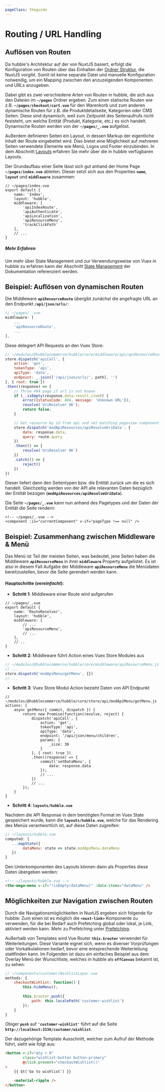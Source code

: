 ```yaml
---
pageClass: theguide
---
```


# Routing / URL Handling

<ImageComponent 
    :src="$withBase('/pagerouting.svg')"
    alt="State Management"
    backgroundColor="white">
</ImageComponent>

## Auflösen von Routen
Da hubble's Architektur auf der von NuxtJS basiert, erfolgt die Konfiguration von Routen über das Einhalten der
[Ordner Struktur](https://nuxtjs.org/guide/directory-structure), die NuxtJS vorgibt. Somit ist keine separate
Datei und manuelle Konfiguration notwendig, um ein Mapping zwischen den anzuzeigenden Komponenten und URLs
anzugeben.


Dabei gibt es zwei verschiedene Arten von Routen in hubble, die sich aus den Dateien im __`~/pages`__ Ordner ergeben.
Zum einen statische Routen wie z.B. __`~/pages/checkout/cart.vue`__ für den Warenkorb und zum anderen dynamische
Routen für z.B. die Produktdetailseite, Kategorien oder CMS Seiten. Diese sind dynamisch, weil zum Zeitpunkt 
des Seitenaufrufs nicht feststeht, um welche Entität (Produkt, Kategorie, etc.) es sich handelt. 
Dynamische Routen werden von der __`~/pages/_.vue`__ aufgelöst. 


Außerdem definieren Seiten ein Layout, in dessen Markup der eigentliche Inhalt der Route eingebettet wird.
Dies bietet eine Möglichkeit auf mehreren Seiten verwendete Elemente wie Menü, Logos und Footer einzubinden.
In dem Abschnitt [Layouts](./layouts.md) erfahren Sie mehr über die in hubble verfügbaren Layouts.


Der Grundaufbau einer Seite lässt sich gut anhand der Home Page __`~/pages/index.vue`__ ableiten. 
Dieser setzt sich aus den Properties __`name`__, __`layout`__ und __`middleware`__ zusammen: 

``` js{3,4,5,11}
// ~/pages/index.vue 
export default {
    name: 'Index',
    layout: 'hubble',
    middleware: [
        'apiIndexRoute',
        'apiAuthenticate',
        'apiLocalization',
        'apiResourceMenu',
        'trackClickPath'
    ],
    // ...
}
```

 
##### Mehr Erfahren
Um mehr über State Management und zur Verwendungsweise von Vuex in hubble zu erfahren kann
der Abschnitt [State Management](./state.md) der Dokumentation referenziert werden.
 


## Beispiel: Auflösen von dynamischen Routen
Die Middleware __`apiResourceRoute`__ übergibt zunächst die angefragte URL an den Endpunkt __`/api/json/urls/`__:

``` js
// ~/pages/_.vue
middleware: [
    ...
    'apiResourceRoute',
    ...
],
```

Diese delegiert API Requests an den Vuex Store:
``` js
// ~/modules/@hubblecommerce/hubble/core/middleware/api/apiResourceRoute.js
store.dispatch('apiCall', {
    action: 'get',
    tokenType: 'api',
    apiType: 'data',
    endpoint: _.join(['/api/json/urls/', path], '')
}, { root: true })
.then((response) => {
    // Throw 404 page if url is not known
    if (_.isEmpty(response.data.result.item)) {
        error({statusCode: 404, message: 'Unknown URL'});
        resolve('UriResolver OK');
        return false;
    }

    // Get resource by id from api and set matching pageview component
    store.dispatch('modApiResources/apiResolveUriData', {
        data: response.data,
        query: route.query
    })
    .then(() => {
        resolve('UriResolver OK')
    })
    .catch(() => {
        reject()
    })
})
```


Dieser liefert dann den Seitentypen bzw. die Entität zurück um die es sich handelt. 
Gleichzeitig werden von der API alle relevanten Daten bezüglich der Entität bezogen
(__`modApiResources/apiResolveUriData`__).

Die Seite __`~/pages/_.vue`__ kann nun anhand des Pagetypes und der Daten der Entität die Seite rendern:

``` vue
<!-- ~/pages/_.vue -->
<component :is="currentComponent" v-if="pageType !== null" />
```


## Beispiel: Zusammenhang zwischen Middleware & Menü
Das Menü ist Teil der meisten Seiten, was bedeutet, jene Seiten haben die Middleware __`apiResourceMenu`__ in ihrer
__`middleware`__ Property aufgelistet. Es ist also in diesem Fall Aufgabe der 
Middleware __`apiResourceMenu`__ die Menüdaten bereitzustellen, bevor die Seite gerendert werden kann.


#### Hauptschritte (_vereinfacht_):
* __Schritt 1__: Middleware einer Route wird aufgerufen
``` js{7}
// ~/pages/_.vue
export default {
    name: 'RouteResolver',
    layout: 'hubble',
    middleware: [
        // ...
        'apiResourceMenu',
        // ...
    ],
    // ..
}
```

* __Schritt 2__: Middleware führt Action eines Vuex Store Modules aus 
``` js
// ~/modules/@hubblecommerce/hubble/core/middleware/apiResourceMenu.js
// ...
store.dispatch('modApiMenu/getMenu', {})
// ...
```

* __Schritt 3__: Vuex Store Modul Action bezieht Daten von API Endpunkt 

``` js{3,5,9,14}
// ~/modules/@hubblecommerce/hubble/core/store/api/modApiMenu/getMenu.js
actions: {
    async getMenu({ commit, dispatch }) {
        return new Promise(function(resolve, reject) {
            dispatch('apiCall', {
                action: 'get',
                tokenType: 'api',
                apiType: 'data',
                endpoint: '/api/json/menu/children',
                params: {
                    _size: 30
                }
            }, { root: true })
            .then((response) => {
                commit('setDataMenu', {
                    data: response.data
                });
                // ... 
            })
            // ...
        });
    }
} 
```

* __Schritt 4__: __`layouts/hubble.vue`__

Nachdem die API Response in dem benötigten Format im Vuex State gespeichert wurde, kann die __`layouts/hubble.vue`__, 
welche für das Rendering des Menüs verantwortlich ist, auf diese Daten zugreifen:

``` js
// ~/layouts/hubble.vue
computed: {
   ...mapState({
        dataMenu: state => state.modApiMenu.dataMenu
   })
}
```

Den Unterkomponenten des Layouts können dann als Properties diese Daten übergeben werden:

``` html
<!-- ~/layouts/hubble.vue -->
<the-mega-menu v-if="!isEmpty(dataMenu)" :data-items="dataMenu" />
```

## Möglichkeiten zur Navigation zwischen Routen
Durch die Navigationsmöglichkeiten in NuxtJS ergeben sich folgende für hubble:
Zum einen ist es möglich die __`<nuxt-link>`__ Komponente zu verwenden, für die bei Bedarf auch
Prefetching global oder lokal, je Link, aktiviert werden kann. 
Mehr zu Prefetching unter [Prefetching](./prefetching.md).

Außerhalb von Templates wird Vue Router __`this.$router`__ verwendet für Weiterleitungen.
Diese Variante eignet sich, wenn es diverser Vorprüfungen oder Vorkalkulationen bedarf, bevor eine 
entsprechende Weiterleitung stattfinden kann.
Im Folgenden ist dazu ein einfaches Beispiel aus dem Overlay Menü der Wunschliste,
welches in hubble als __`offCanvas`__ bekannt ist, zu sehen:

``` js
// ~/components/customer/WishlistLayer.vue
methods: {
    checkoutWishlist: function() {
        this.hideMenu();
    
        this.$router.push({
            path: this.localePath('customer-wishlist')
        });
    }
}
```
Obiger __`push`__ auf __`'customer-wishlist'`__ führt auf die Seite __`http://localhost:3336/customer/wishlist`__.

Der dazugehörige Template Ausschnitt, welcher zum Aufruf der Methode führt, sieht wie folgt aus:
``` html
<button v-if="qty > 0"
        class="wishlist-button button-primary"
        @click.prevent="checkoutWishlist()"
>
    {{ $t('Go to wishlist') }}

    <material-ripple />
</button>
```
